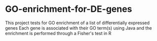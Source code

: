 # GO-enrichment-for-DE-genes
This project tests for GO enrichment of a list of differentially expressed genes
Each gene is associated with their GO term(s) using Java and the enrichment is performed through a Fisher's test in R
